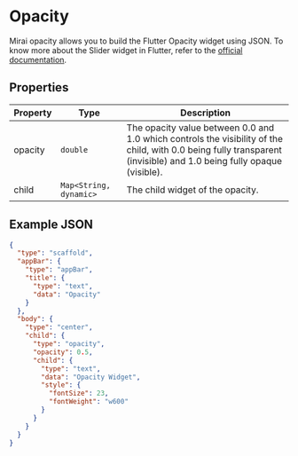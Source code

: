 # Opacity

Mirai opacity allows you to build the Flutter Opacity widget using JSON.
To know more about the Slider widget in Flutter, refer to the [official documentation](https://api.flutter.dev/flutter/widgets/Opacity-class.html).

## Properties

| Property | Type                   | Description                                                                                          |
| -------- | ---------------------- | ---------------------------------------------------------------------------------------------------- |
| opacity  | `double`               | The opacity value between 0.0 and 1.0 which controls the visibility of the child, with 0.0 being fully transparent (invisible) and 1.0 being fully opaque (visible).                                                                                          |
| child    | `Map<String, dynamic>` | The child widget of the opacity.                                                                     |

## Example JSON

```json
{
  "type": "scaffold",
  "appBar": {
    "type": "appBar",
    "title": {
      "type": "text",
      "data": "Opacity"
    }
  },
  "body": {
    "type": "center",
    "child": {
      "type": "opacity",
      "opacity": 0.5,
      "child": {
        "type": "text",
        "data": "Opacity Widget",
        "style": {
          "fontSize": 23,
          "fontWeight": "w600"
        }
      }
    }
  }
}
```

